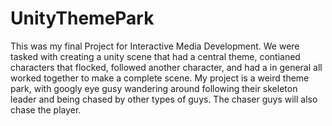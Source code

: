 # UnityThemePark
This was my final Project for Interactive Media Development. We were tasked with creating a unity scene that
had a central theme, contianed characters that flocked, followed another character, and had a in general all
worked together to make a complete scene. My project is a weird theme park, with googly eye gusy wandering around
following their skeleton leader and being chased by other types of guys. The chaser guys will also chase the player.
